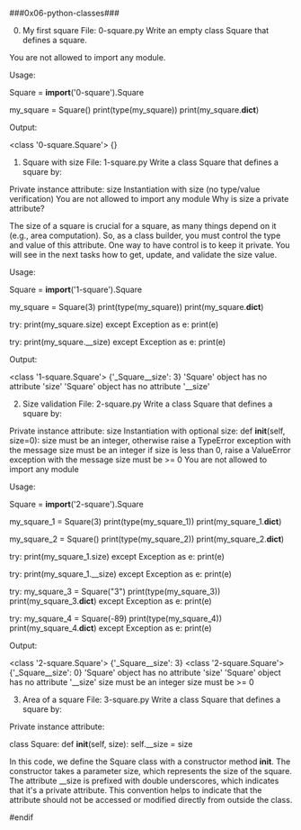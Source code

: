 ###0x06-python-classes###

0. My first square
File: 0-square.py
Write an empty class Square that defines a square.

You are not allowed to import any module.

Usage:

Square = __import__('0-square').Square

my_square = Square()
print(type(my_square))
print(my_square.__dict__)

Output: 

<class '0-square.Square'>
{}

1. Square with size
File: 1-square.py
Write a class Square that defines a square by:

Private instance attribute: size
Instantiation with size (no type/value verification)
You are not allowed to import any module
Why is size a private attribute?

The size of a square is crucial for a square, as many things depend on it (e.g., area computation). So, as a class builder, you must control the type and value of this attribute. One way to have control is to keep it private. You will see in the next tasks how to get, update, and validate the size value.

Usage:

Square = __import__('1-square').Square

my_square = Square(3)
print(type(my_square))
print(my_square.__dict__)

try:
    print(my_square.size)
except Exception as e:
    print(e)

try:
    print(my_square.__size)
except Exception as e:
    print(e)

Output:

<class '1-square.Square'>
{'_Square__size': 3}
'Square' object has no attribute 'size'
'Square' object has no attribute '__size'

2. Size validation
File: 2-square.py
Write a class Square that defines a square by:

Private instance attribute: size
Instantiation with optional size: def __init__(self, size=0):
size must be an integer, otherwise raise a TypeError exception with the message size must be an integer
if size is less than 0, raise a ValueError exception with the message size must be >= 0
You are not allowed to import any module

Usage:

Square = __import__('2-square').Square

my_square_1 = Square(3)
print(type(my_square_1))
print(my_square_1.__dict__)

my_square_2 = Square()
print(type(my_square_2))
print(my_square_2.__dict__)

try:
    print(my_square_1.size)
except Exception as e:
    print(e)

try:
    print(my_square_1.__size)
except Exception as e:
    print(e)

try:
    my_square_3 = Square("3")
    print(type(my_square_3))
    print(my_square_3.__dict__)
except Exception as e:
    print(e)

try:
    my_square_4 = Square(-89)
    print(type(my_square_4))
    print(my_square_4.__dict__)
except Exception as e:
    print(e)

Output:

<class '2-square.Square'>
{'_Square__size': 3}
<class '2-square.Square'>
{'_Square__size': 0}
'Square' object has no attribute 'size'
'Square' object has no attribute '__size'
size must be an integer
size must be >= 0

3. Area of a square
File: 3-square.py
Write a class Square that defines a square by:

Private instance attribute:

class Square:
    def __init__(self, size):
        self.__size = size

In this code, we define the Square class with a constructor method __init__. The constructor takes a parameter size, which represents the size of the square. The attribute __size is prefixed with double underscores, which indicates that it's a private attribute. This convention helps to indicate that the attribute should not be accessed or modified directly from outside the class.

#endif 
